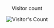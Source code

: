 <div align="center"> 
  <p>Visitor count</p>
  <img src="https://profile-counter.glitch.me/{Akshay-Sugathn}/count.svg" alt="Visitor's Count" />
</div>
